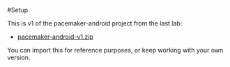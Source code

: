 #Setup

This is v1 of the pacemaker-android project from the last lab:

- [pacemaker-android-v1.zip](./archives/pacemaker-android-v1.zip)

You can import this for reference purposes, or keep working with your own version.


